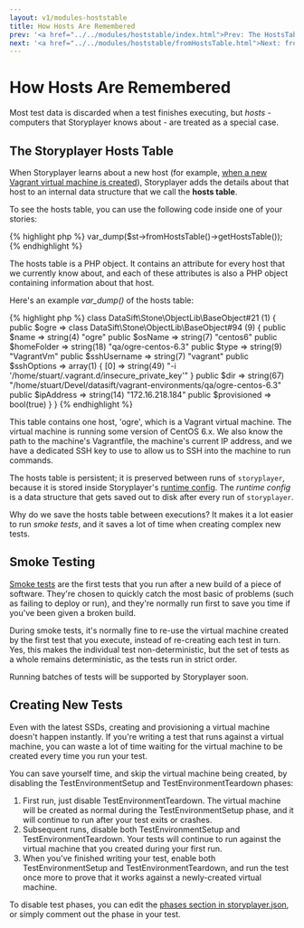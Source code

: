 ```yaml
---
layout: v1/modules-hoststable
title: How Hosts Are Remembered
prev: '<a href="../../modules/hoststable/index.html">Prev: The HostsTable Module</a>'
next: '<a href="../../modules/hoststable/fromHostsTable.html">Next: fromHostsTable()</a>'
---
```


# How Hosts Are Remembered

Most test data is discarded when a test finishes executing, but _hosts_ - computers that Storyplayer knows about - are treated as a special case.

## The Storyplayer Hosts Table

When Storyplayer learns about a new host (for example, [when a new Vagrant virtual machine is created](../vagrant/usingVagrant.html#createvm)), Storyplayer adds the details about that host to an internal data structure that we call the __hosts table__.

To see the hosts table, you can use the following code inside one of your stories:

{% highlight php %}
var_dump($st->fromHostsTable()->getHostsTable());
{% endhighlight %}

The hosts table is a PHP object.  It contains an attribute for every host that we currently know about, and each of these attributes is also a PHP object containing information about that host.

Here's an example *var_dump()* of the hosts table:

{% highlight php %}
class DataSift\Stone\ObjectLib\BaseObject#21 (1) {
  public $ogre =>
  class DataSift\Stone\ObjectLib\BaseObject#94 (9) {
    public $name =>
    string(4) "ogre"
    public $osName =>
    string(7) "centos6"
    public $homeFolder =>
    string(18) "qa/ogre-centos-6.3"
    public $type =>
    string(9) "VagrantVm"
    public $sshUsername =>
    string(7) "vagrant"
    public $sshOptions =>
    array(1) {
      [0] =>
      string(49) "-i '/home/stuart/.vagrant.d/insecure_private_key'"
    }
    public $dir =>
    string(67) "/home/stuart/Devel/datasift/vagrant-environments/qa/ogre-centos-6.3"
    public $ipAddress =>
    string(14) "172.16.218.184"
    public $provisioned =>
    bool(true)
  }
}
{% endhighlight %}

This table contains one host, 'ogre', which is a Vagrant virtual machine.  The virtual machine is running some version of CentOS 6.x.  We also know the path to the machine's Vagrantfile, the machine's current IP address, and we have a dedicated SSH key to use to allow us to SSH into the machine to run commands.

The hosts table is persistent; it is preserved between runs of `storyplayer`, because it is stored inside Storyplayer's [runtime config](../../configuration/runtime-config.html).  The _runtime config_ is a data structure that gets saved out to disk after every run of `storyplayer`.

Why do we save the hosts table between executions?  It makes it a lot easier to run _smoke tests_, and it saves a lot of time when creating complex new tests.

## Smoke Testing

[Smoke tests](http://en.wikipedia.org/wiki/Smoke_testing) are the first tests that you run after a new build of a piece of software.  They're chosen to quickly catch the most basic of problems (such as failing to deploy or run), and they're normally run first to save you time if you've been given a broken build.

During smoke tests, it's normally fine to re-use the virtual machine created by the first test that you execute, instead of re-creating each test in turn.  Yes, this makes the individual test non-deterministic, but the set of tests as a whole remains deterministic, as the tests run in strict order.

Running batches of tests will be supported by Storyplayer soon.

## Creating New Tests

Even with the latest SSDs, creating and provisioning a virtual machine doesn't happen instantly.  If you're writing a test that runs against a virtual machine, you can waste a lot of time waiting for the virtual machine to be created every time you run your test.

You can save yourself time, and skip the virtual machine being created, by disabling the TestEnvironmentSetup and TestEnvironmentTeardown phases:

1. First run, just disable TestEnvironmentTeardown.  The virtual machine will be created as normal during the TestEnvironmentSetup phase, and it will continue to run after your test exits or crashes.
1. Subsequent runs, disable both TestEnvironmentSetup and TestEnvironmentTeardown.  Your tests will continue to run against the virtual machine that you created during your first run.
1. When you've finished writing your test, enable both TestEnvironmentSetup and TestEnvironmentTeardown, and run the test once more to prove that it works against a newly-created virtual machine.

To disable test phases, you can edit the [phases section in storyplayer.json](../../configuration/storyplayer.json#phases), or simply comment out the phase in your test.